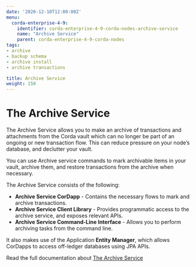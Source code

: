 ```yaml
---
date: '2020-12-10T12:00:00Z'
menu:
  corda-enterprise-4-9:
    identifier: corda-enterprise-4-9-corda-nodes-archive-service
    name: "Archive Service"
    parent: corda-enterprise-4-9-corda-nodes
tags:
- archive
- backup schema
- archive install
- archive transactions

title: Archive Service
weight: 150
---
```


# The Archive Service

The Archive Service allows you to make an archive of transactions and attachments from the Corda vault which can no longer be part of an ongoing or new transaction flow. This can reduce pressure on your node’s database, and declutter your vault.

You can use Archive service commands to mark archivable items in your vault, archive them, and restore transactions from the archive when necessary.

The Archive Service consists of the following:

* **Archive Service CorDapp** - Contains the necessary flows to mark and archive transactions.
* **Archive Service Client Library** - Provides programmatic access to the archive service, and exposes relevant APIs.
* **Archive Service Command-Line Interface** - Allows you to perform archiving tasks from the command line.

It also makes use of the Application **Entity Manager**, which allows CorDapps to access off-ledger databases using JPA APIs.

Read the full documentation about [The Archive Service](../../../../../../tools/archiving-service/archiving-service-index.md)